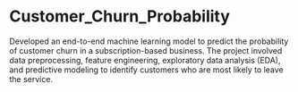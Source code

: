 # Customer_Churn_Probability
Developed an end-to-end machine learning model to predict the probability of customer churn in a subscription-based business. The project involved data preprocessing, feature engineering, exploratory data analysis (EDA), and predictive modeling to identify customers who are most likely to leave the service.

